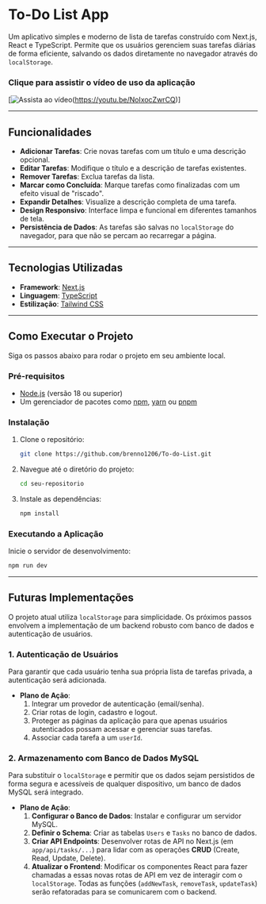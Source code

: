 # To-Do List App

Um aplicativo simples e moderno de lista de tarefas construído com Next.js, React e TypeScript. Permite que os usuários gerenciem suas tarefas diárias de forma eficiente, salvando os dados diretamente no navegador através do `localStorage`.

### Clique para assistir o vídeo de uso da aplicação

[![Assista ao vídeo](https://img.youtube.com/vi/NoIxocZwrCQ/maxresdefault.jpg)(https://youtu.be/NoIxocZwrCQ)]

---

## Funcionalidades

- **Adicionar Tarefas**: Crie novas tarefas com um título e uma descrição opcional.
- **Editar Tarefas**: Modifique o título e a descrição de tarefas existentes.
- **Remover Tarefas**: Exclua tarefas da lista.
- **Marcar como Concluída**: Marque tarefas como finalizadas com um efeito visual de "riscado".
- **Expandir Detalhes**: Visualize a descrição completa de uma tarefa.
- **Design Responsivo**: Interface limpa e funcional em diferentes tamanhos de tela.
- **Persistência de Dados**: As tarefas são salvas no `localStorage` do navegador, para que não se percam ao recarregar a página.

---

## Tecnologias Utilizadas

- **Framework**: [Next.js](https://nextjs.org/)
- **Linguagem**: [TypeScript](https://www.typescriptlang.org/)
- **Estilização**: [Tailwind CSS](https://tailwindcss.com/)

---

## Como Executar o Projeto

Siga os passos abaixo para rodar o projeto em seu ambiente local.

### **Pré-requisitos**

- [Node.js](https://nodejs.org/en/) (versão 18 ou superior)
- Um gerenciador de pacotes como [npm](https://www.npmjs.com/), [yarn](https://yarnpkg.com/) ou [pnpm](https://pnpm.io/)

### **Instalação**

1.  Clone o repositório:

    ```bash
    git clone https://github.com/brenno1206/To-do-List.git
    ```

2.  Navegue até o diretório do projeto:

    ```bash
    cd seu-repositorio
    ```

3.  Instale as dependências:
    ```bash
    npm install
    ```

### **Executando a Aplicação**

Inicie o servidor de desenvolvimento:

```bash
npm run dev
```

---

## Futuras Implementações

O projeto atual utiliza `localStorage` para simplicidade. Os próximos passos envolvem a implementação de um backend robusto com banco de dados e autenticação de usuários.

### 1. Autenticação de Usuários

Para garantir que cada usuário tenha sua própria lista de tarefas privada, a autenticação será adicionada.

- **Plano de Ação**:
  1.  Integrar um provedor de autenticação (email/senha).
  2.  Criar rotas de login, cadastro e logout.
  3.  Proteger as páginas da aplicação para que apenas usuários autenticados possam acessar e gerenciar suas tarefas.
  4.  Associar cada tarefa a um `userId`.

### 2. Armazenamento com Banco de Dados MySQL

Para substituir o `localStorage` e permitir que os dados sejam persistidos de forma segura e acessíveis de qualquer dispositivo, um banco de dados MySQL será integrado.

- **Plano de Ação**:
  1.  **Configurar o Banco de Dados**: Instalar e configurar um servidor MySQL.
  2.  **Definir o Schema**: Criar as tabelas `Users` e `Tasks` no banco de dados.
  3.  **Criar API Endpoints**: Desenvolver rotas de API no Next.js (em `app/api/tasks/...`) para lidar com as operações **CRUD** (Create, Read, Update, Delete).
  4.  **Atualizar o Frontend**: Modificar os componentes React para fazer chamadas a essas novas rotas de API em vez de interagir com o `localStorage`. Todas as funções (`addNewTask`, `removeTask`, `updateTask`) serão refatoradas para se comunicarem com o backend.
